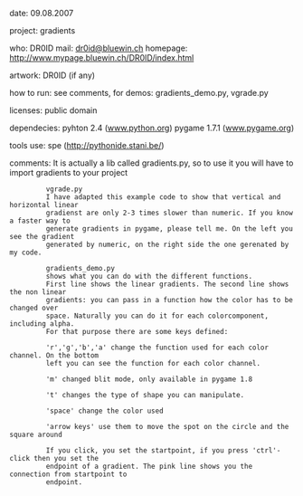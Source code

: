 date:        09.08.2007

project:     gradients

who:         DR0ID
             mail:  dr0id@bluewin.ch
             homepage:  http://www.mypage.bluewin.ch/DR0ID/index.html

artwork:     DR0ID (if any)

how to run:  see comments, for demos: gradients_demo.py, vgrade.py

licenses:    public domain

dependecies: pyhton 2.4 (www.python.org)
             pygame 1.7.1 (www.pygame.org)

tools use:   spe (http://pythonide.stani.be/)

comments:    It is actually a lib called gradients.py, so to use it you will have to import
             gradients to your project

             vgrade.py
             I have adapted this example code to show that vertical and horizontal linear
             gradienst are only 2-3 times slower than numeric. If you know a faster way to
             generate gradients in pygame, please tell me. On the left you see the gradient
             generated by numeric, on the right side the one gerenated by my code.

             gradients_demo.py
             shows what you can do with the different functions.
             First line shows the linear gradients. The second line shows the non linear
             gradients: you can pass in a function how the color has to be changed over
             space. Naturally you can do it for each colorcomponent, including alpha.
             For that purpose there are some keys defined:

             'r','g','b','a' change the function used for each color channel. On the bottom
             left you can see the function for each color channel.

             'm' changed blit mode, only available in pygame 1.8

             't' changes the type of shape you can manipulate.

             'space' change the color used

             'arrow keys' use them to move the spot on the circle and the square around

             If you click, you set the startpoint, if you press 'ctrl'-click then you set the
             endpoint of a gradient. The pink line shows you the connection from startpoint to
             endpoint.